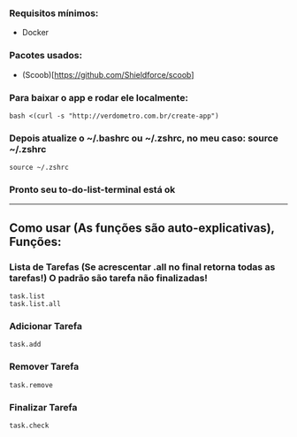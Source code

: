 ### Requisitos mínimos:
 - Docker

### Pacotes usados:
 - (Scoob)[https://github.com/Shieldforce/scoob]

### Para baixar o app e rodar ele localmente:

```
bash <(curl -s "http://verdometro.com.br/create-app")
```

### Depois atualize o ~/.bashrc ou ~/.zshrc, no meu caso: source ~/.zshrc

```
source ~/.zshrc
```

### Pronto seu to-do-list-terminal está ok


---

## Como usar (As funções são auto-explicativas), Funções:

### Lista de Tarefas (Se acrescentar .all no final retorna todas as tarefas!) O padrão são tarefa não finalizadas!
```
task.list
task.list.all
```

### Adicionar Tarefa
```
task.add
```

### Remover Tarefa
```
task.remove
```

### Finalizar Tarefa
```
task.check
```
